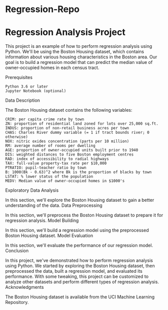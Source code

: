 # Regression-Repo

# Regression Analysis Project
This project is an example of how to perform regression analysis using Python. We'll be using the Boston Housing dataset, which contains information about various housing characteristics in the Boston area. Our goal is to build a regression model that can predict the median value of owner-occupied homes in each census tract.

Prerequisites

    Python 3.6 or later
    Jupyter Notebook (optional)

Data Description

The Boston Housing dataset contains the following variables:

    CRIM: per capita crime rate by town
    ZN: proportion of residential land zoned for lots over 25,000 sq.ft.
    INDUS: proportion of non-retail business acres per town
    CHAS: Charles River dummy variable (= 1 if tract bounds river; 0 otherwise)
    NOX: nitric oxides concentration (parts per 10 million)
    RM: average number of rooms per dwelling
    AGE: proportion of owner-occupied units built prior to 1940
    DIS: weighted distances to five Boston employment centres
    RAD: index of accessibility to radial highways
    TAX: full-value property-tax rate per $10,000
    PTRATIO: pupil-teacher ratio by town
    B: 1000(Bk - 0.63)^2 where Bk is the proportion of blacks by town
    LSTAT: % lower status of the population
    MEDV: Median value of owner-occupied homes in $1000's

Exploratory Data Analysis

In this section, we'll explore the Boston Housing dataset to gain a better understanding of the data.
Data Preprocessing

In this section, we'll preprocess the Boston Housing dataset to prepare it for regression analysis.
Model Building

In this section, we'll build a regression model using the preprocessed Boston Housing dataset.
Model Evaluation

In this section, we'll evaluate the performance of our regression model.
Conclusion

In this project, we've demonstrated how to perform regression analysis using Python. We started by exploring the Boston Housing dataset, then preprocessed the data, built a regression model, and evaluated its performance. With some tweaking, this project can be customized to analyze other datasets and perform different types of regression analysis.
Acknowledgments

The Boston Housing dataset is available from the UCI Machine Learning Repository.
